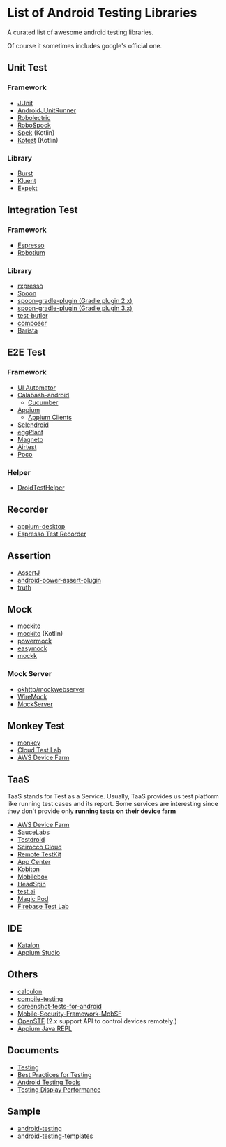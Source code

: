 # List of Android Testing Libraries

A curated list of awesome android testing libraries.

Of course it sometimes includes google's official one.

## Unit Test

### Framework

- [JUnit](https://github.com/junit-team/junit)
- [AndroidJUnitRunner](https://developer.android.com/tools/testing-support-library/index.html#AndroidJUnitRunner)
- [Robolectric](https://github.com/robolectric/robolectric)
- [RoboSpock](https://github.com/robospock/RoboSpock)
- [Spek](https://github.com/JetBrains/spek) (Kotlin)
- [Kotest](https://kotest.io/) (Kotlin)

### Library

- [Burst](https://github.com/square/burst)
- [Kluent](https://github.com/MarkusAmshove/Kluent)
- [Expekt](https://github.com/winterbe/expekt)

## Integration Test

### Framework

- [Espresso](https://developer.android.com/tools/testing-support-library/index.html#Espresso)
- [Robotium](https://github.com/RobotiumTech/robotium)

### Library

- [rxpresso](https://github.com/novoda/rxpresso)
- [Spoon](https://github.com/square/spoon)
- [spoon-gradle-plugin (Gradle plugin 2.x)](https://github.com/stanfy/spoon-gradle-plugin)
- [spoon-gradle-plugin (Gradle plugin 3.x)](https://github.com/jaredsburrows/gradle-spoon-plugin)
- [test-butler](https://github.com/linkedin/test-butler)
- [composer](https://github.com/gojuno/composer)
- [Barista](https://github.com/SchibstedSpain/Barista)

## E2E Test

### Framework

- [UI Automator](https://developer.android.com/tools/testing-support-library/index.html#UIAutomator)
- [Calabash-android](https://github.com/calabash/calabash-android)
    - [Cucumber](https://github.com/cucumber/cucumber)
- [Appium](https://github.com/appium/appium)
    - [Appium Clients](https://github.com/appium/appium/blob/master/docs/en/about-appium/appium-clients.md)
- [Selendroid](https://github.com/selendroid/selendroid)
- [eggPlant](http://www.testplant.com/eggplant/testing-tools/eggplant-mobile-eggon/)
- [Magneto](https://github.com/EverythingMe/magneto)
- [Airtest](https://github.com/AirtestProject/Airtest)
- [Poco](https://github.com/AirtestProject/Poco)

### Helper
- [DroidTestHelper](https://github.com/KazuCocoa/DroidTestHelper)

## Recorder

- [appium-desktop](https://github.com/appium/appium-desktop)
- [Espresso Test Recorder](https://developer.android.com/studio/test/espresso-test-recorder)

## Assertion

- [AssertJ](http://joel-costigliola.github.io/assertj/)
- [android-power-assert-plugin](https://github.com/gfx/android-power-assert-plugin)
- [truth](https://github.com/google/truth)

## Mock

- [mockito](https://github.com/mockito/mockito)
- [mockito](https://github.com/nhaarman/mockito-kotlin) (Kotlin)
- [powermock](https://github.com/jayway/powermock)
- [easymock](https://github.com/easymock/easymock)
- [mockk](https://github.com/mockk/mockk)

### Mock Server

- [okhttp/mockwebserver](https://github.com/square/okhttp/tree/master/mockwebserver)
- [WireMock](http://wiremock.org/)
- [MockServer](http://www.mock-server.com/)

## Monkey Test

- [monkey](https://developer.android.com/tools/help/monkey.html)
- [Cloud Test Lab](https://developers.google.com/cloud-test-lab/)
- [AWS Device Farm](https://aws.amazon.com/jp/device-farm/)

## TaaS
TaaS stands for Test as a Service. Usually, TaaS provides us test platform like running test cases and its report.
Some services are interesting since they don't provide only **running tests on their device farm**

- [AWS Device Farm](https://aws.amazon.com/jp/device-farm/)
- [SauceLabs](https://saucelabs.com/)
- [Testdroid](http://testdroid.com/)
- [Scirocco Cloud](http://www.scirocco-cloud.com/ja/price.html)
- [Remote TestKit](https://appkitbox.com/)
- [App Center](https://appcenter.ms)
- [Kobiton](https://kobiton.com)
- [Mobilebox](http://mobileboxlab.com/en/)
- [HeadSpin](https://www.headspin.io)
- [test.ai](http://test.ai)
- [Magic Pod](https://magic-pod.com/en/)
- [Firebase Test Lab](https://firebase.google.com/docs/test-lab/)

## IDE
- [Katalon](https://www.katalon.com)
- [Appium Studio](https://experitest.com/appium-studio/)

## Others

- [calculon](https://github.com/mttkay/calculon)
- [compile-testing](https://github.com/google/compile-testing)
- [screenshot-tests-for-android](https://github.com/facebook/screenshot-tests-for-android)
- [Mobile-Security-Framework-MobSF](https://github.com/ajinabraham/Mobile-Security-Framework-MobSF)
- [OpenSTF](https://github.com/openstf) (2.x support API to control devices remotely.)
- [Appium Java REPL](https://mobileboxlab.github.io/appium-java-repl/index.html)

## Documents

- [Testing](http://developer.android.com/tools/testing/index.html)
- [Best Practices for Testing](https://developer.android.com/training/testing.html)
- [Android Testing Tools](https://developer.android.com/tools/testing/testing-tools.html)
- [Testing Display Performance](https://developer.android.com/preview/testing/performance.html)

## Sample

- [android-testing](https://github.com/googlesamples/android-testing)
- [android-testing-templates](https://github.com/googlesamples/android-testing-templates)
